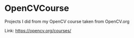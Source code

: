 # OpenCVCourse
Projects I did from my OpenCV course taken from OpenCV.org


Link: https://opencv.org/courses/
